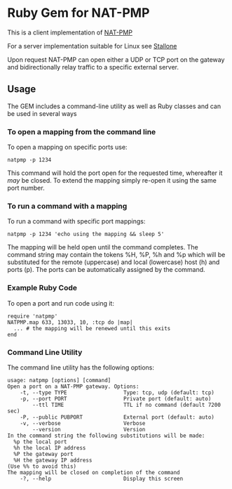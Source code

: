 # Ruby Gem for NAT-PMP

This is a client implementation of [NAT-PMP](http://tools.ietf.org/html/rfc6886)

For a server implementation suitable for Linux see [Stallone](https://github.com/tedjp/stallone)

Upon request NAT-PMP can open either a UDP or TCP port on the gateway and bidirectionally relay traffic to a specific external server.

## Usage
The GEM includes a command-line utility as well as Ruby classes and can be used in several ways

### To open a mapping from the command line
To open a mapping on specific ports use:

    natpmp -p 1234

This command will hold the port open for the requested time, whereafter it _may_ be closed. To extend the mapping simply re-open it using the same port number.

### To run a command with a mapping
To run a command with specific port mappings:

    natpmp -p 1234 'echo using the mapping && sleep 5'

The mapping will be held open until the command completes. The command string may contain the tokens %H, %P, %h and %p which will be substituted for the remote (uppercase) and local (lowercase) host (h) and ports (p). The ports can be automatically assigned by the command.

### Example Ruby Code
To open a port and run code using it:
    
    require 'natpmp'
    NATPMP.map 633, 13033, 10, :tcp do |map|
      ... # the mapping will be renewed until this exits
    end

### Command Line Utility
The command line utility has the following options:

    usage: natpmp [options] [command]
    Open a port on a NAT-PMP gateway. Options:
        -t, --type TYPE                  Type: tcp, udp (default: tcp)
        -p, --port PORT                  Private port (default: auto)
            --ttl TIME                   TTL if no command (default 7200 sec)
        -P, --public PUBPORT             External port (default: auto)
        -v, --verbose                    Verbose
            --version                    Version
    In the command string the following substitutions will be made:
      %p the local port
      %h the local IP address
      %P the gateway port
      %H the gateway IP address
    (Use %% to avoid this)
    The mapping will be closed on completion of the command
        -?, --help                       Display this screen
